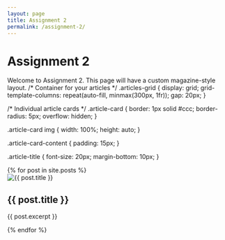 ```yaml
---
layout: page
title: Assignment 2
permalink: /assignment-2/
---
```


# Assignment 2

Welcome to Assignment 2. This page will have a custom magazine-style layout.
/* Container for your articles */
.articles-grid {
  display: grid;
  grid-template-columns: repeat(auto-fill, minmax(300px, 1fr));
  gap: 20px;
}

/* Individual article cards */
.article-card {
  border: 1px solid #ccc;
  border-radius: 5px;
  overflow: hidden;
}

.article-card img {
  width: 100%;
  height: auto;
}

.article-card-content {
  padding: 15px;
}

.article-title {
  font-size: 20px;
  margin-bottom: 10px;
}
<div class="articles-grid">
  {% for post in site.posts %}
    <div class="article-card">
      <img src="{{ post.image }}" alt="{{ post.title }}">
      <div class="article-card-content">
        <h2 class="article-title">{{ post.title }}</h2>
        <p>{{ post.excerpt }}</p>
      </div>
    </div>
  {% endfor %}
</div>
